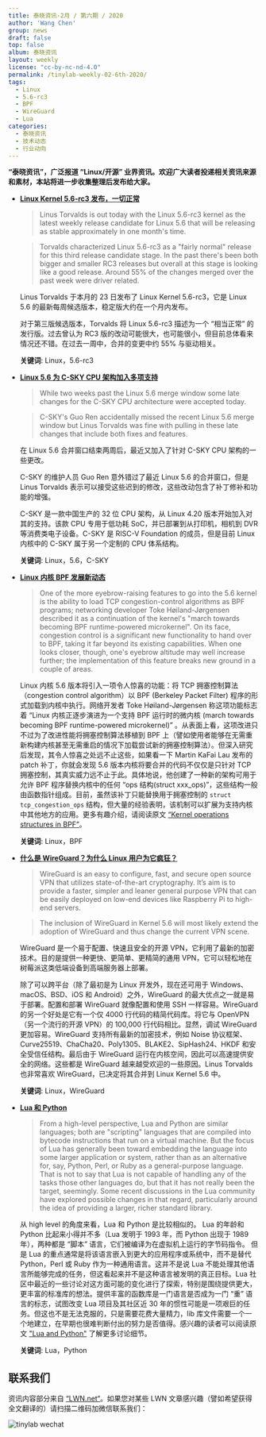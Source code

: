 ```yaml
---
title: 泰晓资讯·2月 / 第六期 / 2020
author: 'Wang Chen'
group: news
draft: false
top: false
album: 泰晓资讯
layout: weekly
license: "cc-by-nc-nd-4.0"
permalink: /tinylab-weekly-02-6th-2020/
tags:
  - Linux
  - 5.6-rc3	
  - BPF
  - WireGuard
  - Lua
categories:
  - 泰晓资讯
  - 技术动态
  - 行业动向
---
```


**“泰晓资讯”，广泛报道 “Linux/开源” 业界资讯。欢迎广大读者投递相关资讯来源和素材，本站将进一步收集整理后发布给大家。**

- [**Linux Kernel 5.6-rc3 发布，一切正常**](https://www.phoronix.com/scan.php?page=news_item&px=Linux-5.6-rc3-Released)

    > Linus Torvalds is out today with the Linux 5.6-rc3 kernel as the latest weekly release candidate for Linux 5.6 that will be releasing as stable approximately in one month's time.

    > Torvalds characterized Linux 5.6-rc3 as a "fairly normal" release for this third release candidate stage. In the past there's been both bigger and smaller RC3 releases but overall at this stage is looking like a good release. Around 55% of the changes merged over the past week were driver related.

    Linus Torvalds 于本月的 23 日发布了 Linux Kernel 5.6-rc3，它是 Linux 5.6 的最新每周候选版本，稳定版大约在一个月内发布。

    对于第三版候选版本，Torvalds 将 Linux 5.6-rc3 描述为一个 “相当正常” 的发行版。过去曾认为 RC3 版的改动可能很大，也可能很小，但目前总体看来情况还不错。在过去一周中，合并的变更中约 55% 与驱动相关。
    
    **关键词**: Linux，5.6-rc3

- [**Linux 5.6 为 C-SKY CPU 架构加入多项支持**](https://www.phoronix.com/scan.php?page=news_item&px=C-SKY-Linux-5.6-Late-Updates)

    > While two weeks past the Linux 5.6 merge window some late changes for the C-SKY CPU architecture were accepted today.
    
    > C-SKY's Guo Ren accidentally missed the recent Linux 5.6 merge window but Linus Torvalds was fine with pulling in these late changes that include both fixes and features.
    
    在 Linux 5.6 合并窗口结束两周后，最近又加入了针对 C-SKY CPU 架构的一些更改。

    C-SKY 的维护人员 Guo Ren 意外错过了最近 Linux 5.6 的合并窗口，但是 Linus Torvalds 表示可以接受这些迟到的修改，这些改动包含了补丁修补和功能的增强。

    C-SKY 是一款中国生产的 32 位 CPU 架构，从 Linux 4.20 版本开始加入对其的支持。该款 CPU 专用于低功耗 SoC，并已部署到从打印机，相机到 DVR 等消费类电子设备。C-SKY 是 RISC-V Foundation 的成员，但是目前 Linux 内核中的 C-SKY 属于另一个定制的 CPU 体系结构。
    
    **关键词**: Linux，5.6，C-SKY
    
- [**Linux 内核 BPF 发展新动态**](https://lwn.net/Articles/811631/)

    > One of the more eyebrow-raising features to go into the 5.6 kernel is the ability to load TCP congestion-control algorithms as BPF programs; networking developer Toke Høiland-Jørgensen described it as a continuation of the kernel's "march towards becoming BPF runtime-powered microkernel". On its face, congestion control is a significant new functionality to hand over to BPF, taking it far beyond its existing capabilities. When one looks closer, though, one's eyebrow altitude may well increase further; the implementation of this feature breaks new ground in a couple of areas.

    Linux 内核 5.6 版本将引入一项令人惊喜的功能：将 TCP 拥塞控制算法（congestion control algorithm）以 BPF (Berkeley Packet Filter) 程序的形式加载到内核中执行。网络开发者 Toke Høiland-Jørgensen 称这项功能标志着 “Linux 内核正逐步演进为一个支持 BPF 运行时的微内核 (march towards becoming BPF runtime-powered microkernel)” 。从表面上看，这项改进只不过为了改进性能将拥塞控制算法移植到 BPF 上（譬如使用者能够在无需重新构建内核甚至无需重启的情况下加载尝试新的拥塞控制算法）。但深入研究后发现，其令人惊喜之处远不止这些，如果看一下 Martin KaFai Lau 发布的 patch 补丁，你就会发现 5.6 版本内核将要合并的代码不仅仅是只针对 TCP 拥塞控制，其真实威力远不止于此。具体地说，他创建了一种新的架构可用于允许 BPF 程序替换内核中的任何 “ops 结构(struct xxx_ops)”，这些结构一般由函数指针组成。目前，虽然该补丁只能替换用于拥塞控制的 `struct tcp_congestion_ops` 结构，但大量的经验表明，该机制可以扩展为支持内核中其他地方的应用。更多有趣介绍，请阅读原文 [“Kernel operations structures in BPF”](https://lwn.net/Articles/811631/)。

    **关键词**: Linux，BPF

- [**什么是 WireGuard？为什么 Linux 用户为它疯狂？**](https://itsfoss.com/wireguard/)

    > WireGuard is an easy to configure, fast, and secure open source VPN that utilizes state-of-the-art cryptography. It’s aim is to provide a faster, simpler and leaner general purpose VPN that can be easily deployed on low-end devices like Raspberry Pi to high-end servers.

    > The inclusion of WireGuard in Kernel 5.6 will most likely extend the adoption of WireGuard and thus change the current VPN scene.

    WireGuard 是一个易于配置、快速且安全的开源 VPN，它利用了最新的加密技术。目的是提供一种更快、更简单、更精简的通用 VPN，它可以轻松地在树莓派这类低端设备到高端服务器上部署。

    除了可以跨平台（除了最初是为 Linux 开发外，现在还可用于 Windows、macOS、BSD、iOS 和 Android）之外，WireGuard 的最大优点之一就是易于部署。配置和部署 WireGuard 就像配置和使用 SSH 一样容易。WireGuard 的另一个好处是它有一个仅 4000 行代码的精简代码库。将它与 OpenVPN（另一个流行的开源 VPN）的 100,000 行代码相比。显然，调试 WireGuard 更加容易。WireGuard 支持所有最新的加密技术，例如 Noise 协议框架、Curve25519、ChaCha20、Poly1305、BLAKE2、SipHash24、HKDF 和安全受信任结构。最后由于 WireGuard 运行在内核空间，因此可以高速提供安全的网络。这些都是 WireGuard 越来越受欢迎的一些原因。Linus Torvalds 也非常喜欢 WireGuard，已决定将其合并到 Linux Kernel 5.6 中。

    **关键词**: Linux，WireGuard

- [**Lua 和 Python**](https://lwn.net/Articles/812122/)

    > From a high-level perspective, Lua and Python are similar languages; both are "scripting" languages that are compiled into bytecode instructions that run on a virtual machine. But the focus of Lua has generally been toward embedding the language into some larger application or system, rather than as an alternative for, say, Python, Perl, or Ruby as a general-purpose language. That is not to say that Lua is not capable of handling any of the tasks those other languages do, but that it has not really been the target, seemingly. Some recent discussions in the Lua community have explored possible changes in that regard, particularly around the idea of providing a larger, richer standard library.

    从 high level 的角度来看，Lua 和 Python 是比较相似的。 Lua 的年龄和 Python 比起来小得并不多（Lua 发明于 1993 年，而 Python 出现于 1989 年），两种都是 “脚本” 语言，它们被编译为在虚拟机上运行的字节码指令。 但是 Lua 的重点通常是将该语言嵌入到更大的应用程序或系统中，而不是替代 Python，Perl 或 Ruby 作为一种通用语言。这并不是说 Lua 不能处理其他语言所能够完成的任务，但这看起来并不是这种语言被发明的真正目标。Lua 社区中最近的一些讨论对这方面可能的变化进行了探索，特别是围绕提供更大，更丰富的标准库的想法。提供丰富的函数库是一门语言是否成为一门 “重” 语言的标志，试图改变 Lua 项目及其社区近 30 年的惯性可能是一项艰巨的任务。但这也不是无法克服的，只是需要花费大量精力，lib 库文件需要一个一个地建立，在早期也很难判断付出的努力是否值得。感兴趣的读者可以阅读原文 ["Lua and Python"](https://lwn.net/Articles/812122/) 了解更多讨论细节。

    **关键词**: Lua，Python

## 联系我们

资讯内容部分来自 [“LWN.net“](https://lwn.net/)。如果您对某些 LWN 文章感兴趣（譬如希望获得全文翻译的）请扫描二维码加微信联系我们：

![tinylab wechat](/images/wechat/tinylab.jpg)
